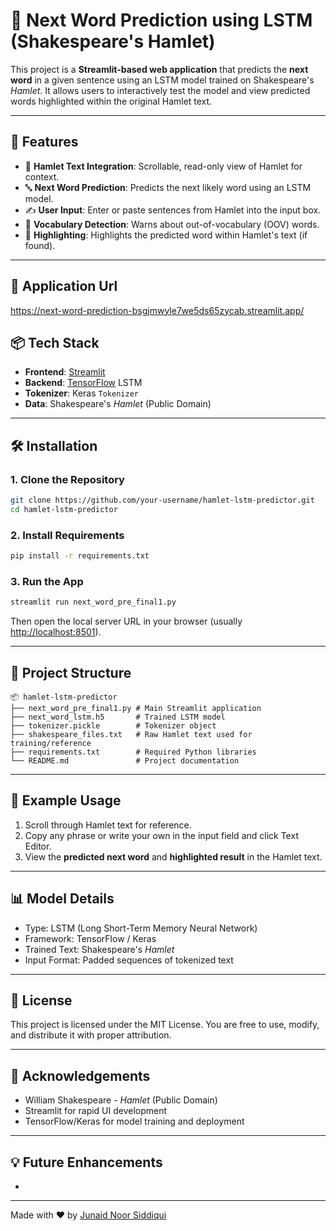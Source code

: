 # 🧠 Next Word Prediction using LSTM (Shakespeare's Hamlet)

This project is a **Streamlit-based web application** that predicts the **next word** in a given sentence using an LSTM model trained on Shakespeare's *Hamlet*. It allows users to interactively test the model and view predicted words highlighted within the original Hamlet text.

---

## 🚀 Features

- 📜 **Hamlet Text Integration**: Scrollable, read-only view of Hamlet for context.
- 🔤 **Next Word Prediction**: Predicts the next likely word using an LSTM model.
- ✍️ **User Input**: Enter or paste sentences from Hamlet into the input box.
- 🎯 **Vocabulary Detection**: Warns about out-of-vocabulary (OOV) words.
- 🌟 **Highlighting**: Highlights the predicted word within Hamlet's text (if found).

---
## 🧪 Application Url
https://next-word-prediction-bsgjmwyle7we5ds65zycab.streamlit.app/

## 📦 Tech Stack

- **Frontend**: [Streamlit](https://streamlit.io/)
- **Backend**: [TensorFlow](https://www.tensorflow.org/) LSTM
- **Tokenizer**: Keras `Tokenizer`
- **Data**: Shakespeare's *Hamlet* (Public Domain)

---

## 🛠️ Installation

### 1. Clone the Repository

```bash
git clone https://github.com/your-username/hamlet-lstm-predictor.git
cd hamlet-lstm-predictor
```

### 2. Install Requirements

```bash
pip install -r requirements.txt
```

### 3. Run the App

```bash
streamlit run next_word_pre_final1.py
```

Then open the local server URL in your browser (usually [http://localhost:8501](http://localhost:8501)).

---

## 📁 Project Structure

```
📦 hamlet-lstm-predictor
├── next_word_pre_final1.py # Main Streamlit application
├── next_word_lstm.h5       # Trained LSTM model
├── tokenizer.pickle        # Tokenizer object
├── shakespeare_files.txt   # Raw Hamlet text used for training/reference
├── requirements.txt        # Required Python libraries
└── README.md               # Project documentation
```

---

## 🧪 Example Usage

1. Scroll through Hamlet text for reference.
2. Copy any phrase or write your own in the input field and click Text Editor.
3. View the **predicted next word** and **highlighted result** in the Hamlet text.

---

## 📊 Model Details

- Type: LSTM (Long Short-Term Memory Neural Network)
- Framework: TensorFlow / Keras
- Trained Text: Shakespeare's *Hamlet*
- Input Format: Padded sequences of tokenized text

---

## 📌 License

This project is licensed under the MIT License. You are free to use, modify, and distribute it with proper attribution.

---

## 🙌 Acknowledgements

- William Shakespeare - *Hamlet* (Public Domain)
- Streamlit for rapid UI development
- TensorFlow/Keras for model training and deployment

---

## 💡 Future Enhancements

-

---

Made with ❤️ by [Junaid Noor Siddiqui](https://github.com/jnoorsolutions)

